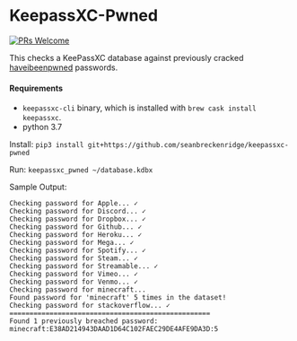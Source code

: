 # KeepassXC-Pwned

[![PRs Welcome](https://img.shields.io/badge/PRs-welcome-brightgreen.svg?style=flat-square)](http://makeapullrequest.com)

This checks a KeePassXC database against previously cracked [haveibeenpwned](https://haveibeenpwned.com/) passwords.

#### Requirements

* `keepassxc-cli` binary, which is installed with `brew cask install keepassxc`.
* python 3.7

Install: `pip3 install git+https://github.com/seanbreckenridge/keepassxc-pwned`

Run: `keepassxc_pwned ~/database.kdbx`

Sample Output:

```
Checking password for Apple... ✓
Checking password for Discord... ✓
Checking password for Dropbox... ✓
Checking password for Github... ✓
Checking password for Heroku... ✓
Checking password for Mega... ✓
Checking password for Spotify... ✓
Checking password for Steam... ✓
Checking password for Streamable... ✓
Checking password for Vimeo... ✓
Checking password for Venmo... ✓
Checking password for minecraft...
Found password for 'minecraft' 5 times in the dataset!
Checking password for stackoverflow... ✓
==================================================
Found 1 previously breached password:
minecraft:E38AD214943DAAD1D64C102FAEC29DE4AFE9DA3D:5
```
